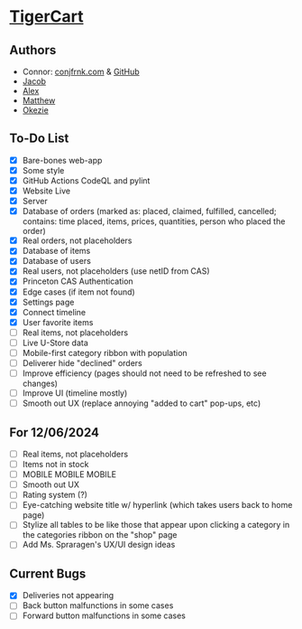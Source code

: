 # [TigerCart](https://tigercart.shop)

## Authors
- Connor: [conjfrnk.com](https://conjfrnk.com) & [GitHub](https://github.com/conjfrnk)
- [Jacob](https://github.com/jacobdavis3)
- [Alex](https://github.com/AlexDelistathis)
- [Matthew](https://github.com/mattzhang80)
- [Okezie](https://github.com/oaken-one)

## To-Do List
- [X] Bare-bones web-app
- [X] Some style
- [X] GitHub Actions CodeQL and pylint
- [X] Website Live
- [X] Server
- [X] Database of orders (marked as: placed, claimed, fulfilled, cancelled; contains: time placed, items, prices, quantities, person who placed the order)
- [X] Real orders, not placeholders
- [X] Database of items
- [X] Database of users
- [X] Real users, not placeholders (use netID from CAS)
- [X] Princeton CAS Authentication
- [X] Edge cases (if item not found)
- [X] Settings page
- [X] Connect timeline
- [X] User favorite items
- [ ] Real items, not placeholders
- [ ] Live U-Store data
- [ ] Mobile-first category ribbon with population
- [ ] Deliverer hide "declined" orders
- [ ] Improve efficiency (pages should not need to be refreshed to see changes)
- [ ] Improve UI (timeline mostly)
- [ ] Smooth out UX (replace annoying "added to cart" pop-ups, etc)

## For 12/06/2024
- [ ] Real items, not placeholders
- [ ] Items not in stock
- [ ] MOBILE MOBILE MOBILE
- [ ] Smooth out UX
- [ ] Rating system (?)
- [ ] Eye-catching website title w/ hyperlink (which takes users back to home page)
- [ ] Stylize all tables to be like those that appear upon clicking a category in the categories ribbon on the "shop" page
- [ ] Add Ms. Spraragen's UX/UI design ideas

## Current Bugs
- [X] Deliveries not appearing
- [ ] Back button malfunctions in some cases
- [ ] Forward button malfunctions in some cases

